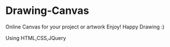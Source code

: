 # Drawing-Canvas
Online Canvas for your project or artwork
Enjoy!
Happy Drawing :)

Using HTML,CSS,JQuery
